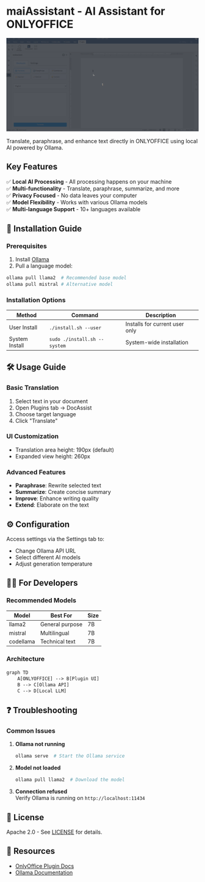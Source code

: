 # maiAssistant - AI Assistant for ONLYOFFICE

![Plugin Screenshot](resources/store/screenshots/screen.gif)

Translate, paraphrase, and enhance text directly in ONLYOFFICE using local AI powered by Ollama.

## Key Features

✅ **Local AI Processing** - All processing happens on your machine  
✅ **Multi-functionality** - Translate, paraphrase, summarize, and more  
✅ **Privacy Focused** - No data leaves your computer  
✅ **Model Flexibility** - Works with various Ollama models  
✅ **Multi-language Support** - 10+ languages available  

## 🚀 Installation Guide

### Prerequisites
1. Install [Ollama](https://ollama.ai/)
2. Pull a language model:
```bash
ollama pull llama2  # Recommended base model
ollama pull mistral # Alternative model
```

### Installation Options
| Method | Command | Description |
|--------|---------|-------------|
| User Install | `./install.sh --user` | Installs for current user only |
| System Install | `sudo ./install.sh --system` | System-wide installation |

## 🛠️ Usage Guide

### Basic Translation
1. Select text in your document
2. Open Plugins tab → DocAssist
3. Choose target language
4. Click "Translate"

### UI Customization
- Translation area height: 190px (default)
- Expanded view height: 260px

### Advanced Features
- **Paraphrase**: Rewrite selected text
- **Summarize**: Create concise summary
- **Improve**: Enhance writing quality
- **Extend**: Elaborate on the text

## ⚙️ Configuration

Access settings via the Settings tab to:
- Change Ollama API URL
- Select different AI models
- Adjust generation temperature

## 🧑‍💻 For Developers

### Recommended Models
| Model | Best For | Size |
|-------|----------|------|
| llama2 | General purpose | 7B |
| mistral | Multilingual | 7B |
| codellama | Technical text | 7B |

### Architecture
```mermaid
graph TD
    A[ONLYOFFICE] --> B[Plugin UI]
    B --> C[Ollama API]
    C --> D[Local LLM]
```

## ❓ Troubleshooting

### Common Issues
1. **Ollama not running**  
   ```bash
   ollama serve  # Start the Ollama service
   ```

2. **Model not loaded**  
   ```bash
   ollama pull llama2  # Download the model
   ```

3. **Connection refused**  
   Verify Ollama is running on `http://localhost:11434`

## 📜 License

Apache 2.0 - See [LICENSE](LICENSE) for details.

## 🔗 Resources
- [OnlyOffice Plugin Docs](https://api.onlyoffice.com/docs/plugin-and-macros/get-started/overview/)
- [Ollama Documentation](https://github.com/ollama/ollama)
